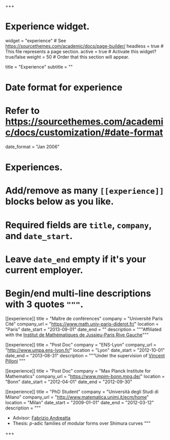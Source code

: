 +++
# Experience widget.
widget = "experience"  # See https://sourcethemes.com/academic/docs/page-builder/
headless = true  # This file represents a page section.
active = true  # Activate this widget? true/false
weight = 50  # Order that this section will appear.

title = "Experience"
subtitle = ""

# Date format for experience
#   Refer to https://sourcethemes.com/academic/docs/customization/#date-format
date_format = "Jan 2006"

# Experiences.
#   Add/remove as many `[[experience]]` blocks below as you like.
#   Required fields are `title`, `company`, and `date_start`.
#   Leave `date_end` empty if it's your current employer.
#   Begin/end multi-line descriptions with 3 quotes `"""`.
[[experience]]
  title = "Maître de conférences"
  company = "Université Paris Cité"
  company_url = "https://www.math.univ-paris-diderot.fr/"
  location = "Paris"
  date_start = "2013-09-01"
  date_end = ""
  description = """Affiliated with the [Institut de Mathématiques de Jussieu-Paris Rive Gauche](https://www.imj-prg.fr/)"""

[[experience]]
  title = "Post Doc"
  company = "ENS-Lyon"
  company_url = "http://www.umpa.ens-lyon.fr/"
  location = "Lyon"
  date_start = "2012-10-01"
  date_end = "2013-08-31"
  description = """Under the supervision of [Vincent Pilloni](http://perso.ens-lyon.fr/vincent.pilloni/) """

[[experience]]
  title = "Post Doc"
  company = "Max Planck Institute for Mathematics"
  company_url = "https://www.mpim-bonn.mpg.de/"
  location = "Bonn"
  date_start = "2012-04-01"
  date_end = "2012-09-30"

[[experience]]
  title = "PhD Student"
  company = "Università degli Studi di Milano"
  company_url = "http://www.matematica.unimi.it/ecm/home"
  location = "Milan"
  date_start = "2009-01-01"
  date_end = "2012-03-12"
  description = """
  * Advisor: [Fabrizio Andreatta](http://users.mat.unimi.it/users/andreat/)
  * Thesis: $p$-adic families of modular forms over Shimura curves
  """

+++
